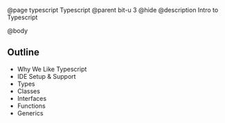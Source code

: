 @page typescript Typescript
@parent bit-u 3
@hide
@description Intro to Typescript

@body

## Outline

- Why We Like Typescript
- IDE Setup & Support
- Types
- Classes
- Interfaces
- Functions
- Generics
